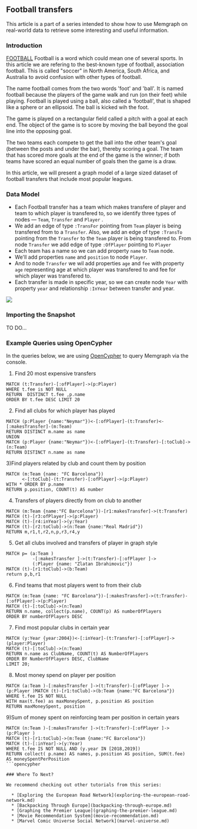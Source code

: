 ## Football transfers

This article is a part of a series intended to show how to use Memgraph
on real-world data to retrieve some interesting and useful
information.

### Introduction

[FOOTBALL](https://simple.wikipedia.org/wiki/Football) Football is a word which
could mean one of several sports. In this article we are refering to the best-known
type of football, association football. This is called "soccer" in North America,
South Africa, and Australia to avoid confusion with other types of football.

The name football comes from the two words 'foot' and 'ball'. It is named football
because the players of the game walk and run (on their feet) while playing.
Football is played using a ball, also called a 'football', that is shaped like
a sphere or an ellipsoid. The ball is kicked wih the foot.

The game is played on a rectangular field called a pitch with a goal at each end.
The object of the game is to score by moving the ball beyond the goal line into
the opposing goal.

The two teams each compete to get the ball into the other team's goal
(between the posts and under the bar), thereby scoring a goal. The team that
has scored more goals at the end of the game is the winner; if both teams have
scored an equal number of goals then the game is a draw.

In this article, we will present a graph model of a large sized dataset
of football transfers that include most popular leagues.


### Data Model

* Each Football transfer has a team which makes transfere of player and 
team to which player is transfered to, so we identify three types of nodes &mdash;
`Team`, `Transfer` and `Player`  . 
* We add an edge of type `:TransFor` pointing from `Team` player is being
transfered from to a `Transfer`. Also, we add an edge of type `:TransTo` pointing
from the `Transfer` to the `Team` player is being transfered to.
From node `Transfer` we add edge of type `:OfPlayer` pointing to `Player` 
* Each team has a name so we can add property `name` to `Team` node.
* We'll add properties `name` and `position` to node `Player`. 
* And to node `Transfer` we wil add properties `age` and `fee` with
property `age` representing age at which player was transfered to
and fee for which player was transfered to. 
* Each transfer is made in specific year, so we can
create node `Year` with property `year` and relationship `:InYear` between
transfer and year.


![](../data/FootballTransfers_metagraph.png)

### Importing the Snapshot

TO DO...

### Example Queries using OpenCypher

In the queries below, we are using [OpenCypher](https://www.opencypher.org) 
to query Memgraph via the console.


1) Find 20 most expensive transfers

```opencypher
MATCH (t:Transfer)-[:ofPlayer]->(p:Player)
WHERE t.fee is NOT NULL
RETURN  DISTINCT t.fee ,p.name 
ORDER BY t.fee DESC LIMIT 20
```

2) Find all clubs for which player has played

```opencypher
MATCH (p:Player {name:"Neymar"})<-[:ofPlayer]-(t:Transfer)<-[:makesTransfer]-(m:Team) 
RETURN DISTINCT m.name as name
UNION 
MATCH (p:Player {name:"Neymar"})<-[:ofPlayer]-(t:Transfer)-[:toClub]->(n:Team) 
RETURN DISTINCT n.name as name
```

3)Find players related by club and count them by position

```opencypher
MATCH (m:Team {name: "FC Barcelona"})
      <-[:toClub]-(t:Transfer)-[:ofPlayer]->(p:Player)
WITH * ORDER BY p.name
RETURN p.position, COUNT(t) AS number
```

4) Transfers of players directly from on club to another

```opencypher
MATCH (m:Team {name:"FC Barcelona"})-[r1:makesTransfer]->(t:Transfer)
MATCH (t)-[r3:ofPlayer]->(p:Player)
MATCH (t)-[r4:inYear]->(y:Year)
MATCH (t)-[r2:toClub]->(n:Team {name:"Real Madrid"})
RETURN m,r1,t,r2,n,p,r3,r4,y
```

5) Get all clubs involved and transfers of player in graph style

```opencypher
MATCH p= (a:Team )
          -[:makesTransfer ]->(t:Transfer)-[:ofPlayer ]->
          (:Player {name: "Zlatan Ibrahimovic"})
MATCH (t)-[r1:toClub]->(b:Team) 
return p,b,r1
```

6) Find teams that  most players went to from their club 

```opencypher
MATCH (m:Team {name: "FC Barcelona"})-[:makesTransfer]->(t:Transfer)-[:ofPlayer]->(p:Player)
MATCH (t)-[:toClub]->(n:Team)
RETURN n.name, collect(p.name), COUNT(p) AS numberOfPlayers
ORDER BY numberOfPlayers DESC
```


7) Find most popular clubs in certain year

```opencypher 
MATCH (y:Year {year:2004})<-[:inYear]-(t:Transfer)-[:ofPlayer]->(player:Player)
MATCH (t)-[:toClub]->(n:Team)
RETURN n.name as ClubName, COUNT(t) AS NumberOfPlayers
ORDER BY NumberOfPlayers DESC, ClubName
LIMIT 20;
```

8) Most money spend on player per position

```opencypher 
MATCH (a:Team )-[:makesTransfer ]->(t:Transfer)-[:ofPlayer ]-> (p:Player )MATCH (t)-[r1:toClub]->(b:Team {name:"FC Barcelona"})
WHERE t.fee IS NOT NULL 
WITH max(t.fee) as maxMoneySpent, p.position AS position
RETURN maxMoneySpent, position
```

9)Sum of money spent on reinforcing team per position in certain years

```opencypher 
MATCH (n:Team )-[:makesTransfer ]->(t:Transfer)-[:ofPlayer ]-> (p:Player )
MATCH (t)-[r1:toClub]->(m:Team {name:"FC Barcelona"})
MATCH (t)-[:inYear]->(y:Year)
WHERE t.fee IS NOT NULL AND (y.year IN [2018,2019])
RETURN collect( p.name) AS names, p.position AS position, SUM(t.fee) AS moneySpentPerPosition
```opencypher 

### Where To Next?

We recommend checking out other tutorials from this series:

  * [Exploring the European Road Network](exploring-the-european-road-network.md)
  * [Backpacking Through Europe](backpacking-through-europe.md)
  * [Graphing the Premier League](graphing-the-premier-league.md)
  * [Movie Recommendation System](movie-recommendation.md)
  * [Marvel Comic Universe Social Network](marvel-universe.md)
